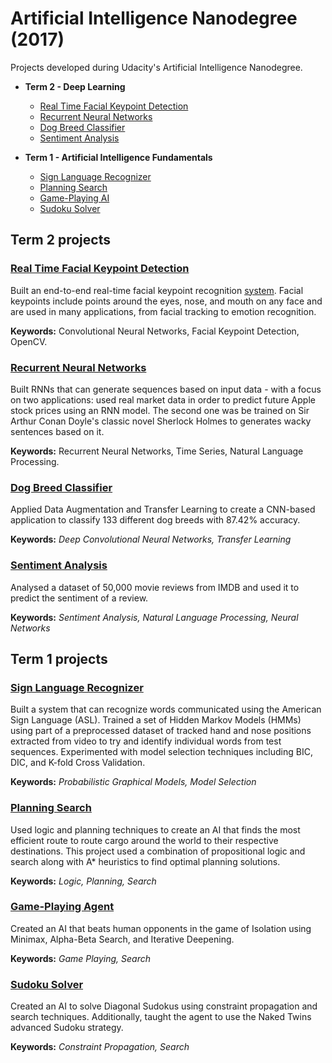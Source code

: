 # Artificial Intelligence Nanodegree (2017)
Projects developed during Udacity's Artificial Intelligence Nanodegree.

- **Term 2 - Deep Learning**
  - [Real Time Facial Keypoint Detection](#facial_keypoints)
  - [Recurrent Neural Networks](#rnns)
  - [Dog Breed Classifier](#dog_breed_classifier)
  - [Sentiment Analysis](#keras_mini_project)
  
- **Term 1 - Artificial Intelligence Fundamentals**
  
  - [Sign Language Recognizer](#sign_language_recognizer)
  - [Planning Search](#planning_search)
  - [Game-Playing AI](#game_playing_ai)
  - [Sudoku Solver](#sudoku_solver)
  
## Term 2 projects
<a id='facial_keypoints'></a>
### [Real Time Facial Keypoint Detection](Term-2/real_time_facial_landmarks_detector/landmarks_detector_training.ipynb)
Built an end-to-end real-time facial keypoint recognition [system](Term-2/real_time_facial_landmarks_detector/main.py). Facial keypoints include points around the eyes, nose, and mouth on any face and are used in many applications, from facial tracking to emotion recognition. 

**Keywords:** Convolutional Neural Networks, Facial Keypoint Detection, OpenCV.

<a id='rnns'></a>
### [Recurrent Neural Networks](Term-2/RNNs)
Built RNNs that can generate sequences based on input data - with a focus on two applications: used real market data in order to predict future Apple stock prices using an RNN model. The second one was be trained on Sir Arthur Conan Doyle's classic novel Sherlock Holmes to generates wacky sentences based on it.

**Keywords:** Recurrent Neural Networks, Time Series, Natural Language Processing.

<a id='dog_breed_classifier'></a>
### [Dog Breed Classifier](Term-2/dog_breed_classifier)
Applied Data Augmentation and Transfer Learning to create a CNN-based application to classify 133 different dog breeds with 87.42% accuracy.

**Keywords:** *Deep Convolutional Neural Networks, Transfer Learning*
<a id='keras_mini_project'></a>
### [Sentiment Analysis](Term-2/sentiment_analysis)
Analysed a dataset of 50,000 movie reviews from IMDB and used it to predict the sentiment of a review.

**Keywords:** *Sentiment Analysis, Natural Language Processing, Neural Networks*

## Term 1 projects
<a id='sign_language_recognizer'></a>
### [Sign Language Recognizer](Term-1/sign_recognizer)
Built a system that can recognize words communicated using the American Sign Language (ASL). Trained a set of Hidden Markov Models (HMMs) using part of a preprocessed dataset of tracked hand and nose positions extracted from video to try and identify individual words from test sequences. Experimented with model selection techniques including BIC, DIC, and K-fold Cross Validation.

**Keywords:** *Probabilistic Graphical Models, Model Selection*

<a id='planning_search'></a>
### [Planning Search](Term-1/planning)
Used logic and planning techniques to create an AI that finds the most efficient route to route cargo around the world to their respective destinations. This project used a combination of propositional logic and search along with A* heuristics to find optimal planning solutions.

**Keywords:** *Logic, Planning, Search*

<a id='game_playing_ai'></a>
### [Game-Playing Agent](Term-1/isolation)
Created an AI that beats human opponents in the game of Isolation using Minimax, Alpha-Beta Search, and Iterative Deepening.

**Keywords:** *Game Playing, Search*

<a id='sudoku_solver'></a>
### [Sudoku Solver](Term-1/sudoku)
Created an AI to solve Diagonal Sudokus using constraint propagation and search techniques. Additionally, taught the agent to use the Naked Twins advanced Sudoku strategy.

**Keywords:** *Constraint Propagation, Search*
